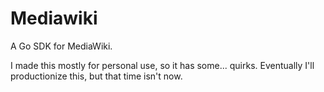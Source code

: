 # Mediawiki

A Go SDK for MediaWiki.

I made this mostly for personal use, so it has some... quirks. Eventually I'll productionize this, but that time isn't now.